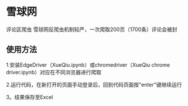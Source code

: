 # 雪球网  
评论区爬虫
雪球网反爬虫机制较严，一次爬取200页（1700条）评论会被封
## 使用方法
1.安装EdgeDriver（XueQiu.ipynb）或chromedriver（XueQiu chrome driver.ipynb）对应在不同浏览器进行爬取

2.运行代码，在新打开的页面手动登录后，回到代码页面按"enter"键继续运行

3。结果保存至Excel
